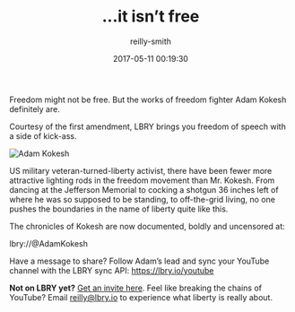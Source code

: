 ﻿---
author: reilly-smith
title: '...it isn’t free'
date: '2017-05-11 00:19:30'
cover: 'kokesh-banner.jpg'
---
Freedom might not be free. But the works of freedom fighter Adam Kokesh definitely are.

Courtesy of the first amendment, LBRY brings you freedom of speech with a side of kick-ass.

![Adam Kokesh](/img/news/kokesh-inline.jpg)

US military veteran-turned-liberty activist, there have been fewer more attractive lighting rods in the freedom movement than Mr. Kokesh. From dancing at the Jefferson Memorial to cocking a shotgun 36 inches left of where he was so supposed to be standing, to off-the-grid living, no one pushes the boundaries in the name of liberty quite like this.

The chronicles of Kokesh are now documented, boldly and uncensored at:

lbry://@AdamKokesh

Have a message to share? Follow Adam’s lead and sync your YouTube channel with the LBRY sync API: https://lbry.io/youtube

**Not on LBRY yet?** [Get an invite here](https://lbry.io/get). Feel like breaking the chains of YouTube? Email reilly@lbry.io to experience what liberty is really about.

